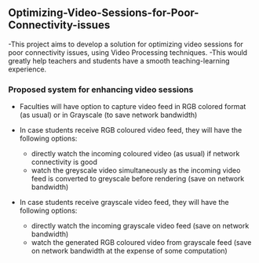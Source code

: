 ## Optimizing-Video-Sessions-for-Poor-Connectivity-issues

-This project aims to develop a solution for optimizing video sessions for poor connectivity issues, using Video Processing techniques.
-This would greatly help teachers and students have a smooth teaching-learning experience.

### Proposed system for enhancing video sessions

- Faculties will have option to capture video feed in RGB colored format (as usual) or in Grayscale (to save network bandwidth)

- In case students receive RGB coloured video feed, they will have the following options:

    - directly watch the incoming coloured video (as usual) if network connectivity is good
    - watch the greyscale video simultaneously as the incoming video feed is converted to greyscale before rendering (save on network bandwidth)
    
- In case students receive grayscale video feed, they will have the following options:

    - directly watch the incoming grayscale video feed (save on network bandwidth)
    - watch the generated RGB coloured video from grayscale feed (save on network bandwidth at the expense of some computation)
 
 
